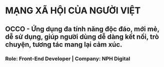 # MẠNG XÃ HỘI CỦA NGƯỜI VIỆT
## OCCO - Ứng dụng đa tính năng độc đáo, mới mẻ, dễ sử dụng, giúp người dùng dễ dàng kết nối, trò chuyện, tương tác mang lại cảm xúc.
### Role: Front-End Developer | Company: NPH Digital
